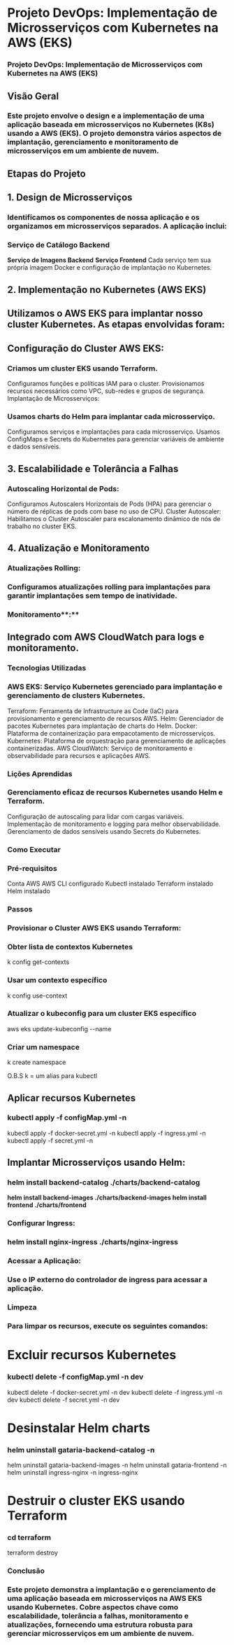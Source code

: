 # Projeto DevOps: Implementação de Microsserviços com Kubernetes na AWS (EKS)

### Projeto DevOps: Implementação de Microsserviços com Kubernetes na AWS (EKS)

## **Visão Geral**

### Este projeto envolve o design e a implementação de uma aplicação baseada em microsserviços no Kubernetes (K8s) usando a AWS (EKS). O projeto demonstra vários aspectos de implantação, gerenciamento e monitoramento de microsserviços em um ambiente de nuvem.

## Etapas do Projeto

## 1. Design de Microsserviços

### Identificamos os componentes de nossa aplicação e os organizamos em microsserviços separados. A aplicação inclui:

### **Serviço de Catálogo Backend**
**Serviço de Imagens Backend**
**Serviço Frontend**
Cada serviço tem sua própria imagem Docker e configuração de implantação no Kubernetes.

## 2. Implementação no Kubernetes (AWS EKS)

## Utilizamos o AWS EKS para implantar nosso cluster Kubernetes. As etapas envolvidas foram:

## Configuração do Cluster AWS EKS:

### Criamos um cluster EKS usando Terraform.
Configuramos funções e políticas IAM para o cluster.
Provisionamos recursos necessários como VPC, sub-redes e grupos de segurança.
Implantação de Microsserviços:

### Usamos charts do Helm para implantar cada microsserviço.
Configuramos serviços e implantações para cada microsserviço.
Usamos ConfigMaps e Secrets do Kubernetes para gerenciar variáveis de ambiente e dados sensíveis.

## 3. Escalabilidade e Tolerância a Falhas

### Autoscaling Horizontal de Pods:
Configuramos Autoscalers Horizontais de Pods (HPA) para gerenciar o número de réplicas de pods com base no uso de CPU.
Cluster Autoscaler:
Habilitamos o Cluster Autoscaler para escalonamento dinâmico de nós de trabalho no cluster EKS.

## 4. Atualização e Monitoramento

### **Atualizações Rolling**:

### Configuramos atualizações rolling para implantações para garantir implantações sem tempo de inatividade.

### Monitoramento**:**

## Integrado com AWS CloudWatch para logs e monitoramento.

### **Tecnologias Utilizadas**

### AWS EKS: Serviço Kubernetes gerenciado para implantação e gerenciamento de clusters Kubernetes.
Terraform: Ferramenta de Infrastructure as Code (IaC) para provisionamento e gerenciamento de recursos AWS.
Helm: Gerenciador de pacotes Kubernetes para implantação de charts do Helm.
Docker: Plataforma de containerização para empacotamento de microsserviços.
Kubernetes: Plataforma de orquestração para gerenciamento de aplicações containerizadas.
AWS CloudWatch: Serviço de monitoramento e observabilidade para recursos e aplicações AWS.

### **Lições Aprendidas**

### Gerenciamento eficaz de recursos Kubernetes usando Helm e Terraform.
Configuração de autoscaling para lidar com cargas variáveis.
Implementação de monitoramento e logging para melhor observabilidade.
Gerenciamento de dados sensíveis usando Secrets do Kubernetes.

### **Como Executar**

### Pré-requisitos
Conta AWS
AWS CLI configurado
Kubectl instalado
Terraform instalado
Helm instalado

### **Passos**

### Provisionar o Cluster AWS EKS usando Terraform:

### Obter lista de contextos Kubernetes

 k config get-contexts

### Usar um contexto específico

 k config use-context <nome-do-contexto>

### Atualizar o kubeconfig para um cluster EKS específico

 aws eks update-kubeconfig --name <nome-do-seu-cluster-EKS>

### Criar um namespace

 k create namespace <nome-do-namesspace>

O.B.S  k = um alias para kubectl

## Aplicar recursos Kubernetes

### kubectl apply -f configMap.yml -n **<nome-do-namesspace>**
kubectl apply -f docker-secret.yml -n **<nome-do-namesspace>**
kubectl apply -f ingress.yml -n **<nome-do-namesspace>**
kubectl apply -f secret.yml -n **<nome-do-namesspace>**

## **Implantar Microsserviços usando Helm:**

### **helm install backend-catalog ./charts/backend-catalog**
**helm install backend-images ./charts/backend-images
helm install frontend ./charts/frontend**

### **Configurar Ingress:**

### **helm install nginx-ingress ./charts/nginx-ingress**

### **Acessar a Aplicação:**

### Use o IP externo do controlador de ingress para acessar a aplicação.

### **Limpeza**

### Para limpar os recursos, execute os seguintes comandos:

# Excluir recursos Kubernetes

### kubectl delete -f configMap.yml -n dev
kubectl delete -f docker-secret.yml -n dev
kubectl delete -f ingress.yml -n dev
kubectl delete -f secret.yml -n dev

# Desinstalar Helm charts

### helm uninstall gataria-backend-catalog -n **<nome-do-namesspace>**
helm uninstall gataria-backend-images -n **<nome-do-namesspace>**
helm uninstall gataria-frontend -n **<nome-do-namesspace>**
helm uninstall ingress-nginx -n ingress-nginx

# Destruir o cluster EKS usando Terraform

### cd terraform
terraform destroy

### **Conclusão**

### Este projeto demonstra a implantação e o gerenciamento de uma aplicação baseada em microsserviços na AWS EKS usando Kubernetes. Cobre aspectos chave como escalabilidade, tolerância a falhas, monitoramento e atualizações, fornecendo uma estrutura robusta para gerenciar microsserviços em um ambiente de nuvem.





